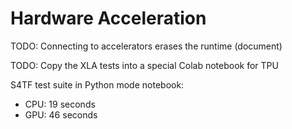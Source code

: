 # Hardware Acceleration

TODO: Connecting to accelerators erases the runtime (document)

TODO: Copy the XLA tests into a special Colab notebook for TPU

S4TF test suite in Python mode notebook:
- CPU: 19 seconds
- GPU: 46 seconds